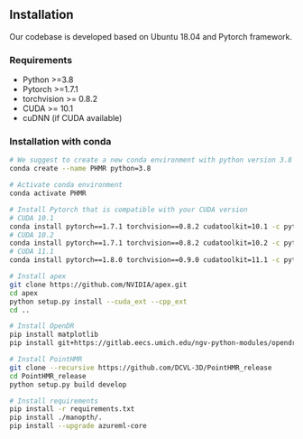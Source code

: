 ## Installation

Our codebase is developed based on Ubuntu 18.04 and Pytorch framework.

### Requirements

* Python >=3.8
* Pytorch >=1.7.1
* torchvision >= 0.8.2
* CUDA >= 10.1
* cuDNN (if CUDA available)

### Installation with conda

```bash
# We suggest to create a new conda environment with python version 3.8
conda create --name PHMR python=3.8

# Activate conda environment
conda activate PHMR

# Install Pytorch that is compatible with your CUDA version
# CUDA 10.1
conda install pytorch==1.7.1 torchvision==0.8.2 cudatoolkit=10.1 -c pytorch
# CUDA 10.2
conda install pytorch==1.7.1 torchvision==0.8.2 cudatoolkit=10.2 -c pytorch
# CUDA 11.1
conda install pytorch==1.8.0 torchvision==0.9.0 cudatoolkit=11.1 -c pytorch -c conda-forge

# Install apex
git clone https://github.com/NVIDIA/apex.git
cd apex
python setup.py install --cuda_ext --cpp_ext
cd ..

# Install OpenDR
pip install matplotlib
pip install git+https://gitlab.eecs.umich.edu/ngv-python-modules/opendr.git

# Install PointHMR
git clone --recursive https://github.com/DCVL-3D/PointHMR_release
cd PointHMR_release
python setup.py build develop

# Install requirements
pip install -r requirements.txt
pip install ./manopth/.
pip install --upgrade azureml-core


```
